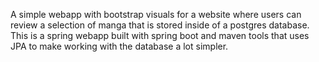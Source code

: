 A simple webapp with bootstrap visuals for a website where users can review a selection of manga that is stored inside of a postgres database.
This is a spring webapp built with spring boot and maven tools that uses JPA to make working with the database a lot simpler.
